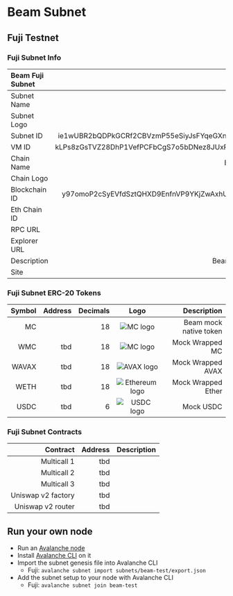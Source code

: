 # Beam Subnet

## Fuji Testnet

### Fuji Subnet Info

| Beam Fuji Subnet |                                                   |
| :--------------- | ------------------------------------------------: |
| Subnet Name      |                                              Beam |
| Subnet Logo      |                                               tbd |
| Subnet ID        | ie1wUBR2bQDPkGCRf2CBVzmP55eSiyJsFYqeGXnTYt2r33aKW |
| VM ID            | kLPs8zGsTVZ28DhP1VefPCFbCgS7o5bDNez8JUxPVw9E6Ubbz |
| Chain Name       |                                      Beam Testnet |
| Chain Logo       |                                               tbd |
| Blockchain ID    | y97omoP2cSyEVfdSztQHXD9EnfnVP9YKjZwAxhUfGbLAPYT9t |
| Eth Chain ID     |                                             13337 |
| RPC URL          |                                               tbd |
| Explorer URL     |                                               tbd |
| Description      |                                  Beam Fuji Subnet |
| Site             |                                               tbd |

### Fuji Subnet ERC-20 Tokens

| Symbol | Address | Decimals |                                                  Logo                                                   |            Description |
| -----: | ------: | -------: | :-----------------------------------------------------------------------------------------------------: | ---------------------: |
|     MC |         |       18 |              ![MC logo](https://assets.coingecko.com/coins/images/19304/small/Db4XqML.png)              | Beam mock native token |
|    WMC |     tbd |       18 |              ![MC logo](https://assets.coingecko.com/coins/images/19304/small/Db4XqML.png)              |        Mock Wrapped MC |
|  WAVAX |     tbd |       18 | ![AVAX logo](https://assets.coingecko.com/coins/images/12559/small/Avalanche_Circle_RedWhite_Trans.png) |      Mock Wrapped AVAX |
|   WETH |     tbd |       18 |           ![Ethereum logo](https://assets.coingecko.com/coins/images/279/small/ethereum.png)            |     Mock Wrapped Ether |
|   USDC |     tbd |        6 |          ![USDC logo](https://assets.coingecko.com/coins/images/6319/small/USD_Coin_icon.png)           |              Mock USDC |

### Fuji Subnet Contracts

|           Contract | Address | Description |
| -----------------: | ------: | ----------: |
|        Multicall 1 |     tbd |             |
|        Multicall 2 |     tbd |             |
|        Multicall 3 |     tbd |             |
| Uniswap v2 factory |     tbd |             |
|  Uniswap v2 router |     tbd |             |

## Run your own node

- Run an [Avalanche node](https://docs.avax.network/nodes/build/set-up-node-with-installer)
- Install [Avalanche CLI](https://docs.avax.network/subnets/install-avalanche-cli) on it
- Import the subnet genesis file into Avalanche CLI
  - Fuji: `avalanche subnet import subnets/beam-test/export.json`
- Add the subnet setup to your node with Avalanche CLI
  - Fuji: `avalanche subnet join beam-test`
